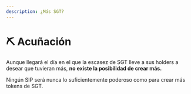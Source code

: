 ```yaml
---
description: ¿Más SGT?
---
```


# ⛏ Acuñación

Aunque llegará el día en el que la escasez de SGT lleve a sus holders a desear que tuvieran más, **no existe la posibilidad de crear más.**

Ningún SIP será nunca lo suficientemente poderoso como para crear más tokens de SGT.

